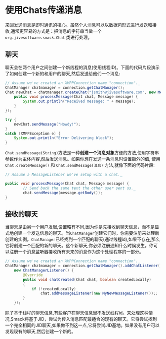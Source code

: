 # 使用Chats传递消息
来回发送消息是即时通讯的核心。虽然个人消息可以以数据包形式进行发送和接收,通常更容易的方式是：把消息的字符串当做一个```org.jivesoftware.smack.Chat``` 类进行处理。

## 聊天
聊天会在两个用户之间创建一个新线程的消息(使用线程ID)。下面的代码片段演示了如何创建一个新的和用户的聊天,然后发送给他们一个消息:

```java
// Assume we've created an XMPPConnection name "connection"._
ChatManager chatmanager = connection.getChatManager();
Chat newChat = chatmanager.createChat("jsmith@jivesoftware.com", new MessageListener() {
	public void processMessage(Chat chat, Message message) {
		System.out.println("Received message: " + message);
	}
});

try {
	newChat.sendMessage("Howdy!");
}
catch (XMPPException e) {
	System.out.println("Error Delivering block");
}
```

`Chat.sendMessage(String)`方法是一种**创建一个消息对象**方便的方法,使用字符串参数作为主体内容,然后发送消息。如果你想在发送一条消息时设置额外的值,
使用 `Chat.createMessage()` 和 `Chat.sendMessage(消息)` 方法,就像下面的代码片段:

```java
// Assume a MessageListener we've setup with a chat._

public void processMessage(Chat chat, Message message) {
		// Send back the same text the other user sent us._
		chat.sendMessage(message.getBody());
}
```

## 接收的聊天
当聊天是由另一个用户发起,设置略有不同,因为你是先接收到聊天信息，而不是显式地创建一个发送信息的聊天。当`ChatManager`创建它们时，你需要注册来处理新创建的实例。`ChatManager`已经找到一个匹配的聊天(通过线程id),如果不存在,那么它将创建一个匹配的新的聊天。这个新聊天,你必须注册通知什么时候发生。你可以注册一个消息监听器接收所有未来的消息作为这个处理程序的一部分。

```java
// Assume we've created an XMPPConnection name "connection"._
ChatManager chatmanager = connection.getChatManager().addChatListener(
	new ChatManagerListener() {
		@Override
		public void chatCreated(Chat chat, boolean createdLocally)
		{
			if (!createdLocally)
				chat.addMessageListener(new MyNewMessageListener());;
		}
	});
```

除了基于线程的聊天信息,有些客户在聊天信息里不发送线程id。来处理这种情况,Smack将基于JID，尝试为传入消息匹配最适合的现有的聊天。它将尝试找到一个完全相同的JID聊天,如果做不到这一点,它将尝试JID基地。如果没有用户可以发现现有的聊天,然后创建一个新的。
